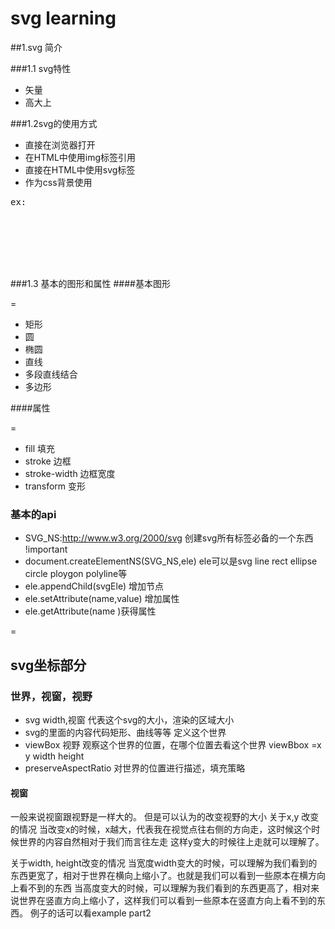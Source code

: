svg learning
===

##1.svg 简介

###1.1 svg特性

* 矢量
* 高大上

###1.2svg的使用方式

* 直接在浏览器打开
* 在HTML中使用img标签引用
* 直接在HTML中使用svg标签
* 作为css背景使用
<pre>
ex:<div class="div1"></div>
<style type="text/css">
	.div1{
		width:50px;
		height:50px;
		background-image: url(../img/simple.svg);
		background-size: 100%;
	}
</style>
</pre>

###1.3 基本的图形和属性
####基本图形

=
* 矩形<rect>
* 圆<circle>
* 椭圆<ellipse>
* 直线<line>
* 多段直线结合<polyline>
* 多边形<polygon>

####属性

=
* fill 填充
* stroke 边框
* stroke-width 边框宽度
* transform 变形


### 基本的api
* SVG_NS:http://www.w3.org/2000/svg 创建svg所有标签必备的一个东西 !important 
* document.createElementNS(SVG_NS,ele) ele可以是svg line rect ellipse circle ploygon polyline等
* ele.appendChild(svgEle) 增加节点
* ele.setAttribute(name,value) 增加属性
* ele.getAttribute(name )获得属性

=
## svg坐标部分

### 世界，视窗，视野

* svg width,视窗 代表这个svg的大小，渲染的区域大小
* svg的里面的内容代码矩形、曲线等等 定义这个世界
* viewBox 视野 观察这个世界的位置，在哪个位置去看这个世界 viewBbox =x y width height 
* preserveAspectRatio 对世界的位置进行描述，填充策略


####  视窗
一般来说视窗跟视野是一样大的。
但是可以认为的改变视野的大小 
关于x,y 改变的情况
当改变x的时候，x越大，代表我在视觉点往右侧的方向走，这时候这个时候世界的内容自然相对于我们而言往左走
这样y变大的时候往上走就可以理解了。

关于width, height改变的情况
当宽度width变大的时候，可以理解为我们看到的东西更宽了，相对于世界在横向上缩小了。也就是我们可以看到一些原本在横方向上看不到的东西
当高度变大的时候，可以理解为我们看到的东西更高了，相对来说世界在竖直方向上缩小了，这样我们可以看到一些原本在竖直方向上看不到的东西。
例子的话可以看example part2

